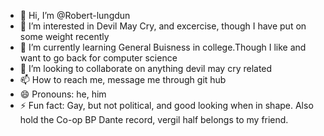 - 👋 Hi, I’m @Robert-lungdun
- 👀 I’m interested in Devil May Cry, and excercise, though I have put on some weight recently
- 🌱 I’m currently learning General Buisness in college.Though I like and want to go back for computer science 
- 💞️ I’m looking to collaborate on anything devil may cry related
- 📫 How to reach me, message me through git hub
- 😄 Pronouns: he, him
- ⚡ Fun fact: Gay, but not political, and good looking when in shape. Also hold the Co-op BP Dante record, vergil half belongs to my friend. 

<!---
Robert-lungdun/Robert-lungdun is a ✨ special ✨ repository because its `README.md` (this file) appears on your GitHub profile.
You can click the Preview link to take a look at your changes.
--->
